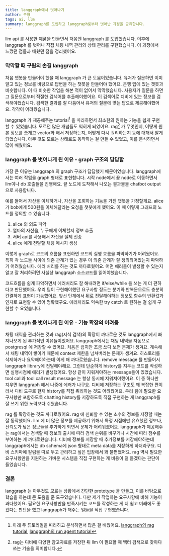 ```yaml
---
title: langgraph에서 벗어나기
author: 주형
tags: ai, llm
summary: langgraph를 도입하고 langgraph로부터 벗어난 과정을 공유합니다.
---
```


llm api 를 사용한 제품을 만들면서 처음엔 langgraph 를 도입했습니다. 이후에 langgraph 를 벗어나 직접 채팅 내역 관리와 상태 관리를 구현했습니다. 이 과정에서 느꼈던 점들과 배웠던 점을 정리했어요.

### 막막할 때 구원의 손길 langgraph

처음 챗봇을 만들어야 했을 때 langgraph 가 큰 도움이었습니다. 유저가 질문하면 이미 알고 있는 정보를 바탕으로 답변을 하는 챗봇을 만들어야 했어요. 은행 앱에 있는 챗봇과 비슷합니다. 이 때 비슷한 작업을 해본 적이 없어서 막막했습니다. 사용자가 질문을 하면 그 질문으로부터 적절한 검색어를 추출해야했어요. 이 검색어로 디비에 있는 정보를 검색해야했습니다. 검색한 결과를 잘 다듬어서 유저의 질문에 맞는 답으로 제공해야했어요. 각각이 어려웠습니다. 

langgraph 가 제공해주는 tutorial[^1] 을 따라하면서 최소한의 원하는 기능을 쉽게 구현할 수 있었습니다. 모르던 많은 개념들도 익히게 되었어요. rag[^2] 가 무엇인지, 어떻게 원본 정보를 쪼개고 vector화 해서 저장하는지, 어떻게 다시 쿼리하는지 등에 대해서 알게 되었습니다. 아무 것도 모르는 상태로도 동작하는 걸 만들 수 있었고, 이를 분석하면서 많이 배웠어요.

[^1]: 아래 두 튜토리얼을 따라하고 분석하면서 많은 걸 배웠어요. [langgraph의 rag tutorial](https://langchain-ai.github.io/langgraph/tutorials/rag/langgraph_agentic_rag/#1-preprocess-documents), [langgraph의 run agent tutorial](https://langchain-ai.github.io/langgraph/agents/run_agents/)

[^2]: rag는 디비에 다양한 참고자료를 저장한 뒤 llm 이 필요할 때 백터 검색으로 찾아다 쓰는 기술을 의미합니다.

### langgraph 를 벗어나게 된 이유 - graph 구조의 답답함

가장 큰 이유는 langgraph 의 graph 구조가 답답했기 때문이었습니다. langgraph에서는 여러 작업을 graph 형태로 표현합니다. 시작 node에서 끝 node로 이동하면서 llm이나 db 호출들을 진행해요. 끝 노드에 도착해서 나오는 결과물을 chatbot output 으로 사용합니다.

예를 들어서 자산을 이체하거나, 자산을 조회하는 기능을 가진 챗봇을 가정할게요. alice가 bob에게 500원을 이체해달라는 요청을 챗봇에게 했어요. 이 때 이렇게 그래프의 노드를 정의할 수 있습니다.

1. alice 의 의도 파악
2. 얼마의 자산을, 누구에게 이체할지 정보 추출
3. 서버 api를 사용해서 자산을 실제 전송
4. alice 에게 전달할 채팅 메시지 생성

이렇게 graph로 코드의 흐름을 표현하면 코드의 실행 흐름을 파악하기가 어려웠어요. 특히 각 노드들 사이에 의존 관계가 있는 경우 이 의존 관계가 잘 정의되어있는지 파악하기 어려웠습니다. 에러 처리를 하는 것도 까다로웠어요. 어떤 에러들이 발생할 수 있는지 알고 잘 처리하려면 사실상 langgraph 소스코드를 읽어야했습니다.

코드흐름을 쉽게 파악하면서 에러처리도 잘 해내려면 if/else/while 을 쓰는 게 더 편하다고 판단했어요. 우리 팀이 구현해야했던 요구사항 정도는 분기와 반복문으로도 충분히 간결하게 표현이 가능했어요. 앞선 단계에서 뒤로 전달해야하는 정보도 함수의 반환값과 인자로 표현할 수 있어 명확했구요. 에러처리도 익숙한 try catch 로 원하는 걸 쉽게 구현할 수 요었습니다.

### langgraph 를 벗어나게 된 이유 - 기능 확장의 어려움

채팅 내역을 관리하는 것과 rag(지식 검색)의 확장이 까다로운 것도 langgraph에서 빠져나오게 된 추가적인 이유들이었어요. langgraph에서는 채팅 내역을 자동으로 postgresql 에 저장할 수 있어요. 처음은 쉽지만 조금 쓰다 보면 문제가 생겨요. 계속해서 채팅 내역이 쌓이기 때문에 context 제한을 넘쳐버리는 문제가 생겨요. 히스토리를 삭제하거나 요약해야하는데 이게 꽤 까다로웠습니다. remove message 를 만들어서 langgraph library에 전달해야해요. 그런데 단순하게 history를 지우는 코드를 작성하면 실행시점에 에러가 발생했어요. 항상 같이 지워져야하는 message들이 있었습니다. tool call과 tool call result message 는 항상 동시에 지워져야했어요. 이 중 하나만 지우면 langgraph 에서 나중에 에러가 나구요. 디비에 저장하는 구조도 꽤 복잡한 편이라서 디비 도구로 현재 history를 직접 쿼리하는 것도 어려웠어요. 우리 팀에 필요한 요구사항만 포함하도록 chatting history를 저장하도록 직접 구현하는 게 langgraph를 잘 쓰기 위한 노력보다 쉬웠습니다.

rag 를 확장하는 것도 까다로웠어요. rag 에 신뢰할 수 있는 소수의 정보를 저장할 때는 잘 동작했어요. llm 에 더 많은 정보를 제공하기 위해서 특정 시점에만 유효했던 정보나, 신뢰도가 낮은 정보들을 추가하게 되면서 문제가 어려워졌어요. langgraph가 제공해주는 rag에서는 검색할 때 정보의 출처에 따라 검색 순위를 바꾸거나 시간에 따라 점수를 부여하는 게 까다로웠습니다. 디비에 정보를 저장할 때 추가정보를 저장해야하는데 langgraph에서는 db schema에 json 형태로 meta data를 저장하게 하더라구요. 디비 스키마에 칼럼을 따로 두고 관리하고 싶은 입장에서 꽤 불편했어요. rag 역시 필요한 요구사항만을 지원하는 가벼운 시스템을 직접 구현하는 게 비용이 덜 들겠다는 판단이 들었습니다.

### 결론

langgraph 는 아무것도 모르는 상황에서 간단한 prototype 을 만들고, 이를 바탕으로 학습을 하는데 큰 도움을 준 도구였습니다. 다만 제가 작업하는 요구사항에 비해 기능이 과다했어요. 필요한 요구사항만을 만족시키는 코드를 작성하는 게 더 쉽고 미래에도 좋겠다는 판단을 했고 langgraph가 해주는 일들을 직접 구현했습니다.